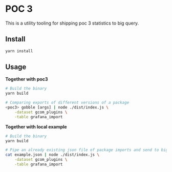 # POC 3

This is a utility tooling for shipping poc 3 statistics to big query.

## Install

```bash
yarn install
```

## Usage

**Together with poc3**

```bash
# Build the binary
yarn build

# Comparing exports of different versions of a package
<poc3> gobble [args] | node ./dist/index.js \
    -dataset gcom_plugins \
    -table grafana_import
```

**Together with local example**

```bash
# Build the binary
yarn build

# Pipe an already existing json file of package imports and send to big query
cat example.json | node ./dist/index.js \
    -dataset gcom_plugins \
    -table grafana_import
```

